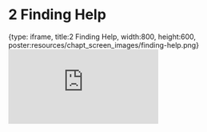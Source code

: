 # 2 Finding Help
 
{type: iframe, title:2 Finding Help, width:800, height:600, poster:resources/chapt_screen_images/finding-help.png}
![](https://datatrail-jhu.github.io/DataTrail/no_toc/finding-help.html)
 

 

